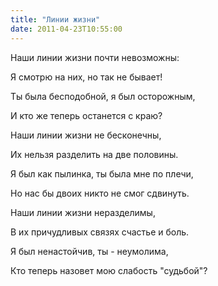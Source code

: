 ```yaml
---
title: "Линии жизни"
date: 2011-04-23T10:55:00
---
```


Наши линии жизни почти невозможны:

Я смотрю на них, но так не бывает!

Ты была бесподобной, я был осторожным,

И кто же теперь останется с краю?



Наши линии жизни не бесконечны,

Их нельзя разделить на две половины.

Я был как пылинка, ты была мне по плечи,

Но нас бы двоих никто не смог сдвинуть.



Наши линии жизни неразделимы,

В их причудливых связях счастье и боль.

Я был ненастойчив, ты - неумолима,

Кто теперь назовет мою слабость "судьбой"?
